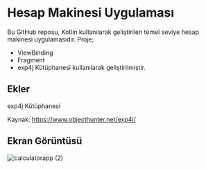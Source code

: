 
# Hesap Makinesi Uygulaması 

Bu GitHub reposu, Kotlin kullanılarak geliştirilen temel seviye hesap makinesi uygulamasıdır. Proje;
- ViewBinding
- Fragment
- exp4j Kütüphanesi
kullanılarak geliştirilmiştir.


## Ekler

exp4j Kütüphanesi

Kaynak: https://www.objecthunter.net/exp4j/



  
## Ekran Görüntüsü


![calculatorapp (2)](https://github.com/batuhankocagoz/CalculatorApp/assets/149085191/b8d70610-1310-443f-88c3-8315af11ac0b)

